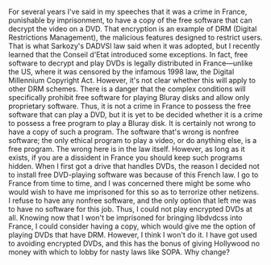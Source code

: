 For several years I've said in my speeches that it was a crime in France, punishable by imprisonment, to have a copy of the free software that can decrypt the video on a DVD. That encryption is an example of DRM (Digital Restrictions Management), the malicious features designed to restrict users. That is what Sarkozy's DADVSI law said when it was adopted, but I recently learned that the Conseil d'Etat introduced some exceptions. In fact, free software to decrypt and play DVDs is legally distributed in France—unlike the US, where it was censored by the infamous 1998 law, the Digital Millennium Copyright Act. However, it's not clear whether this will apply to other DRM schemes. There is a danger that the complex conditions will specifically prohibit free software for playing Bluray disks and allow only proprietary software. Thus, it is not a crime in France to possess the free software that can play a DVD, but it is yet to be decided whether it is a crime to possess a free program to play a Bluray disk. It is certainly not wrong to have a copy of such a program. The software that's wrong is nonfree software; the only ethical program to play a video, or do anything else, is a free program. The wrong here is in the law itself. However, as long as it exists, if you are a dissident in France you should keep such programs hidden. When I first got a drive that handles DVDs, the reason I decided not to install free DVD-playing software was because of this French law. I go to France from time to time, and I was concerned there might be some who would wish to have me imprisoned for this so as to terrorize other netizens. I refuse to have any nonfree software, and the only option that left me was to have no software for this job. Thus, I could not play encrypted DVDs at all. Knowing now that I won't be imprisoned for bringing libdvdcss into France, I could consider having a copy, which would give me the option of playing DVDs that have DRM. However, I think I won't do it. I have got used to avoiding encrypted DVDs, and this has the bonus of giving Hollywood no money with which to lobby for nasty laws like SOPA. Why change?